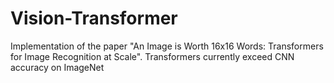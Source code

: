 # Vision-Transformer
Implementation of the paper "An Image is Worth 16x16 Words: Transformers for Image Recognition at Scale". Transformers currently exceed CNN accuracy on ImageNet 
